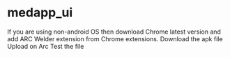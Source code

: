 # medapp_ui
If you are using non-android OS then download Chrome latest version and add ARC Welder extension from Chrome extensions.
Download the apk file 
Upload on Arc
Test the file
